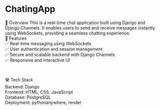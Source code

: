 # ChatingApp
📌 Overview
This is a real-time chat application built using Django and Django Channels. It enables users to send and receive messages instantly using WebSockets, providing a seamless chatting experience.
<br>
🔧 Features<br>
✅ Real-time messaging using WebSockets<br>
✅ User authentication and session management<br>
✅ Secure and scalable backend with Django Channels<br>
✅ Responsive and interactive UI<br>

<br>

🛠 Tech Stack<br>
Backend: Django<br>
Frontend: HTML, CSS, JavaScript<br>
Database: PostgreSQL<br>
Deployment: pythonanywhere, render
